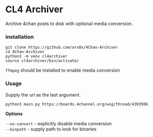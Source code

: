 # **CL4 Archiver**
Archive 4chan posts to disk with optional media conversion.

### **installation**

```
git clone https://github.com/arx8x/4Chan-Archiver
cd 4Chan-Archiver
python3 -m venv cl4archiver
source cl4archiver/bin/activate/
```
`ffmpeg` should be installed to enable media conversion

### **Usage**

Supply the url as the last argument.

`python3 main.py https://boards.4channel.org/wsg/thread/4393506`

**Options**

`--no-convert` - explicitly disable media conversion  
`--binpath` - supply path to look for binaries
